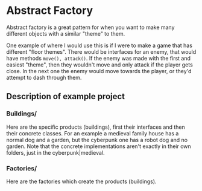# Abstract Factory

Abstract factory is a great pattern for when you want to make many different objects with a similar "theme" to them.

One example of where I would use this is if I were to make a game that has different "floor themes". There would be interfaces for an enemy, that would have methods `move(), attack()`. 
If the enemy was made with the first and easiest "theme", then they wouldn't move and only attack if the player gets close. In the next one the enemy would move towards the player, or they'd attempt to dash through them.

## Description of example project

### Buildings/

Here are the specific products (buildings), first their interfaces and then their concrete classes.
For an example a medieval family house has a normal dog and a garden, but the cyberpunk one has a robot dog and no garden.
Note that the concrete implementations aren't exactly in their own folders, just in the cyberpunk|medieval.

### Factories/

Here are the factories which create the products (buildings).
